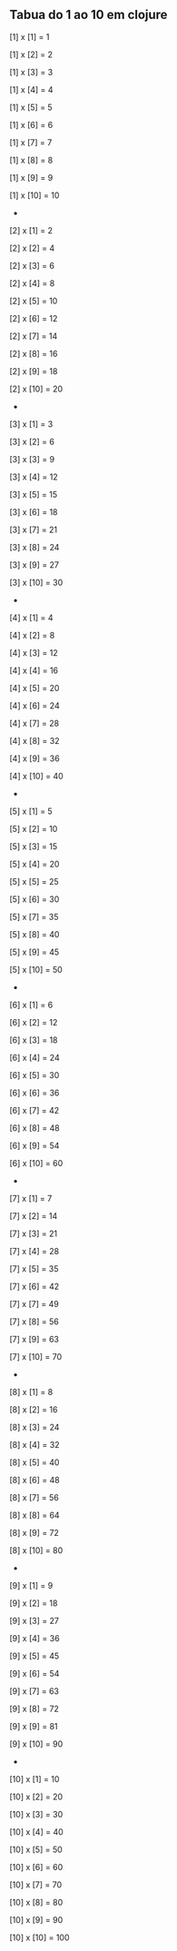 Tabua do 1 ao 10 em clojure
-
[1] x [1] = 1

[1] x [2] = 2

[1] x [3] = 3

[1] x [4] = 4

[1] x [5] = 5

[1] x [6] = 6

[1] x [7] = 7

[1] x [8] = 8

[1] x [9] = 9

[1] x [10] = 10

-


[2] x [1] = 2

[2] x [2] = 4

[2] x [3] = 6

[2] x [4] = 8

[2] x [5] = 10

[2] x [6] = 12

[2] x [7] = 14

[2] x [8] = 16

[2] x [9] = 18

[2] x [10] = 20

-
[3] x [1] = 3

[3] x [2] = 6

[3] x [3] = 9

[3] x [4] = 12

[3] x [5] = 15

[3] x [6] = 18

[3] x [7] = 21

[3] x [8] = 24

[3] x [9] = 27

[3] x [10] = 30

-
[4] x [1] = 4

[4] x [2] = 8

[4] x [3] = 12

[4] x [4] = 16

[4] x [5] = 20

[4] x [6] = 24

[4] x [7] = 28

[4] x [8] = 32

[4] x [9] = 36

[4] x [10] = 40

-
[5] x [1] = 5

[5] x [2] = 10

[5] x [3] = 15

[5] x [4] = 20

[5] x [5] = 25

[5] x [6] = 30

[5] x [7] = 35

[5] x [8] = 40

[5] x [9] = 45

[5] x [10] = 50

-
[6] x [1] = 6

[6] x [2] = 12

[6] x [3] = 18

[6] x [4] = 24

[6] x [5] = 30

[6] x [6] = 36

[6] x [7] = 42

[6] x [8] = 48

[6] x [9] = 54

[6] x [10] = 60

-
[7] x [1] = 7

[7] x [2] = 14

[7] x [3] = 21

[7] x [4] = 28

[7] x [5] = 35

[7] x [6] = 42

[7] x [7] = 49

[7] x [8] = 56

[7] x [9] = 63

[7] x [10] = 70

-
[8] x [1] = 8

[8] x [2] = 16

[8] x [3] = 24

[8] x [4] = 32

[8] x [5] = 40

[8] x [6] = 48

[8] x [7] = 56

[8] x [8] = 64

[8] x [9] = 72

[8] x [10] = 80

-
[9] x [1] = 9

[9] x [2] = 18

[9] x [3] = 27

[9] x [4] = 36

[9] x [5] = 45

[9] x [6] = 54

[9] x [7] = 63

[9] x [8] = 72

[9] x [9] = 81

[9] x [10] = 90

-
[10] x [1] = 10

[10] x [2] = 20

[10] x [3] = 30

[10] x [4] = 40

[10] x [5] = 50

[10] x [6] = 60

[10] x [7] = 70

[10] x [8] = 80

[10] x [9] = 90

[10] x [10] = 100